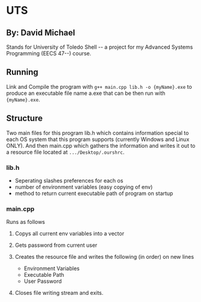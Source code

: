 # UTS

## By: David Michael

Stands for University of Toledo Shell -- a project for my Advanced Systems Programming (EECS 47--) course.

## Running

Link and Compile the program with `g++ main.cpp lib.h -o {myName}.exe` to produce an executable file name a.exe that can be then run with `{myName}.exe`.

## Structure

Two main files for this program lib.h which contains information special to each OS system that this program supports (currently Windows and Linux ONLY). And then main.cpp which gathers the information and writes it out to a resource file located at `.../Desktop/.ourshrc`.

### lib.h

- Seperating slashes preferences for each os
- number of environment variables (easy copying of env)
- method to return current executable path of program on startup

### main.cpp

Runs as follows

1. Copys all current env variables into a vector
2. Gets password from current user
3. Creates the resource file and writes the following (in order) on new lines

    - Environment Variables
    - Executable Path
    - User Password

4. Closes file writing stream and exits.
